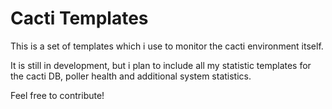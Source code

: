 # Cacti Templates

This is a set of templates which i use to monitor the cacti environment itself.

It is still in development, but i plan to include all my statistic templates for the cacti DB, poller health and additional system statistics.

Feel free to contribute!

